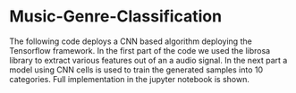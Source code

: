 # Music-Genre-Classification
The following code deploys a CNN based algorithm deploying the Tensorflow framework. 
In the first part of the code we used the librosa library to extract various features out of an a audio signal. 
In the next part a model using CNN cells is used to train the generated samples into 10 categories.
Full implementation in the jupyter notebook is shown.
